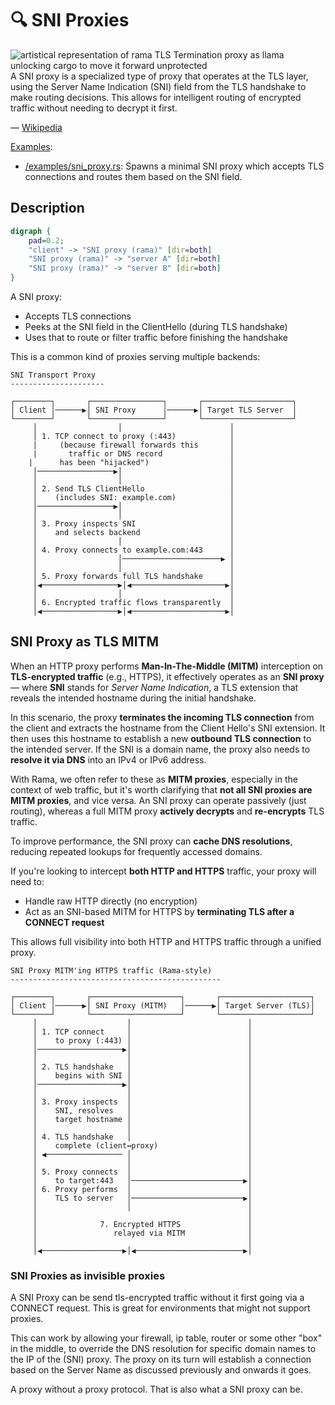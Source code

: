# 🔍 SNI Proxies

<div class="book-article-intro">
    <img src="../img/proxy_llama_tls.jpeg" alt="artistical representation of rama TLS Termination proxy as llama unlocking cargo to move it forward unprotected">
    <div>
        A SNI proxy is a specialized type of proxy that operates at the TLS layer, using the Server Name Indication (SNI) field from the TLS handshake to make routing decisions. This allows for intelligent routing of encrypted traffic without needing to decrypt it first.
        <p>— <a href="https://en.wikipedia.org/wiki/Server_Name_Indication">Wikipedia</a></p>
    </div>
</div>

[Examples](https://github.com/plabayo/rama/tree/main/examples):

- [/examples/sni_proxy.rs](https://github.com/plabayo/rama/tree/main/examples/sni_proxy.rs):
  Spawns a minimal SNI proxy which accepts TLS connections and routes them based on the SNI field.

## Description

<div class="book-article-image-center">

```dot process
digraph {
    pad=0.2;
    "client" -> "SNI proxy (rama)" [dir=both]
    "SNI proxy (rama)" -> "server A" [dir=both]
    "SNI proxy (rama)" -> "server B" [dir=both]
}
```

</div>

A SNI proxy:
* Accepts TLS connections
* Peeks at the SNI field in the ClientHello (during TLS handshake)
* Uses that to route or filter traffic before finishing the handshake

This is a common kind of proxies serving multiple backends:

```plaintext
SNI Transport Proxy
---------------------

┌────────┐       ┌────────────────┐       ┌────────────────────┐
│ Client │──────▶│ SNI Proxy      │──────▶│ Target TLS Server  │
└────────┘       └────────────────┘       └────────────────────┘
     │                  │                        │
     │ 1. TCP connect to proxy (:443)            │
     |     (because firewall forwards this       │
     |       traffic or DNS record               │
    |      has been "hijacked")                  │
     │─────────────────▶│                        │
     │                  │                        │
     │ 2. Send TLS ClientHello                   │
     │    (includes SNI: example.com)            │
     │─────────────────▶│                        │
     │                  │                        │
     │ 3. Proxy inspects SNI                     │
     │    and selects backend                    │
     │                  │                        │
     │ 4. Proxy connects to example.com:443      │
     │                  │──────────────────────▶ │
     │                  │                        │
     │ 5. Proxy forwards full TLS handshake      │
     │◀─────────────────▶│◀─────────────────────▶│
     │                  │                        │
     │ 6. Encrypted traffic flows transparently  │
     │◀─────────────────▶│◀─────────────────────▶│
```

## SNI Proxy as TLS MITM

When an HTTP proxy performs **Man-In-The-Middle (MITM)** interception on **TLS-encrypted traffic** (e.g., HTTPS), it effectively operates as an **SNI proxy** — where **SNI** stands for *Server Name Indication*, a TLS extension that reveals the intended hostname during the initial handshake.

In this scenario, the proxy **terminates the incoming TLS connection** from the client and extracts the hostname from the Client Hello's SNI extension. It then uses this hostname to establish a new **outbound TLS connection** to the intended server. If the SNI is a domain name, the proxy also needs to **resolve it via DNS** into an IPv4 or IPv6 address.

With Rama, we often refer to these as **MITM proxies**, especially in the context of web traffic, but it's worth clarifying that **not all SNI proxies are MITM proxies**, and vice versa. An SNI proxy can operate passively (just routing), whereas a full MITM proxy **actively decrypts** and **re-encrypts** TLS traffic.

To improve performance, the SNI proxy can **cache DNS resolutions**, reducing repeated lookups for frequently accessed domains.

If you're looking to intercept **both HTTP and HTTPS** traffic, your proxy will need to:
- Handle raw HTTP directly (no encryption)
- Act as an SNI-based MITM for HTTPS by **terminating TLS after a CONNECT request**

This allows full visibility into both HTTP and HTTPS traffic through a unified proxy.

```plaintext
SNI Proxy MITM'ing HTTPS traffic (Rama-style)
-----------------------------------------------

┌────────┐       ┌────────────────────┐       ┌────────────────────┐
│ Client │──────▶│ SNI Proxy (MITM)   │──────▶│ Target Server (TLS)│
└────────┘       └────────────────────┘       └────────────────────┘
     │                    │                          │
     │ 1. TCP connect     │                          │
     │    to proxy (:443) │                          │
     │───────────────────▶│                          │
     │                    │                          │
     │ 2. TLS handshake   │                          │
     │    begins with SNI │                          │
     │───────────────────▶│                          │
     │                    │                          │
     │ 3. Proxy inspects  │                          │
     │    SNI, resolves   │                          │
     │    target hostname │                          │
     │                    │                          │
     │ 4. TLS handshake   │                          │
     │    complete (client↔proxy)                    │
     │ ◀───────────────── │                          │
     │                    │                          │
     │ 5. Proxy connects  │                          │
     │    to target:443   │─────────────────────────▶│
     │ 6. Proxy performs  │                          │
     │    TLS to server   │─────────────────────────▶│
     │                    │                          │
     │                                               │
     │              7. Encrypted HTTPS               │
     │                 relayed via MITM              │
     │                                               │
     │◀──────────────────▶│◀────────────────────────▶│
```

### SNI Proxies as invisible proxies

A SNI Proxy can be send tls-encrypted traffic without it first going
via a CONNECT request. This is great for environments that might not
support proxies.

This can work by allowing your firewall, ip table, router or some other "box" in the middle,
to override the DNS resolution for specific domain names
to the IP of the (SNI) proxy. The proxy on its turn will establish a connection
based on the Server Name as discussed previously and onwards it goes.

A proxy without a proxy protocol. That is also what a SNI proxy can be. 